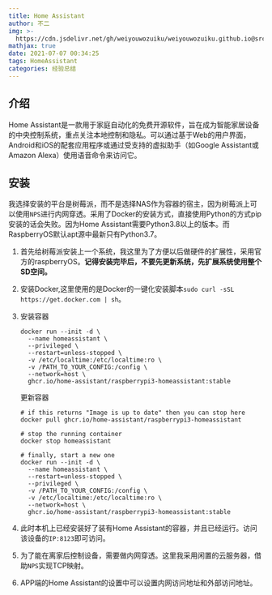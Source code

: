 ```yaml
---
title: Home Assistant
author: 不二
img: >-
  https://cdn.jsdelivr.net/gh/weiyouwozuiku/weiyouwozuiku.github.io@src/source/_posts/PageImg/Home-Assistant.png
mathjax: true
date: 2021-07-07 00:34:25
tags: HomeAssistant
categories: 经验总结
---
```


## 介绍

Home Assistant是一款用于家庭自动化的免费开源软件，旨在成为智能家居设备的中央控制系统，重点关注本地控制和隐私。可以通过基于Web的用户界面，Android和iOS的配套应用程序或通过受支持的虚拟助手（如Google Assistant或Amazon Alexa）使用语音命令来访问它。

## 安装

我选择安装的平台是树莓派，而不是选择NAS作为容器的宿主，因为树莓派上可以使用`NPS`进行内网穿透。采用了Docker的安装方式，直接使用Python的方式pip安装的话会失败。因为Home Assistant需要Python3.8以上的版本。而RaspberryOS默认apt源中最新只有Python3.7。

1. 首先给树莓派安装上一个系统，我这里为了方便以后做硬件的扩展性，采用官方的raspberryOS。**记得安装完毕后，不要先更新系统，先扩展系统使用整个SD空间。**

2. 安装Docker,这里使用的是Docker的一键化安装脚本`sudo curl -sSL https://get.docker.com | sh`。

3. 安装容器

   ```shell
   docker run --init -d \
     --name homeassistant \
     --privileged \
     --restart=unless-stopped \
     -v /etc/localtime:/etc/localtime:ro \
     -v /PATH_TO_YOUR_CONFIG:/config \
     --network=host \
     ghcr.io/home-assistant/raspberrypi3-homeassistant:stable
   ```

   更新容器

   ```shell
   # if this returns "Image is up to date" then you can stop here
   docker pull ghcr.io/home-assistant/raspberrypi3-homeassistant
   ```

   ```shell
   # stop the running container
   docker stop homeassistant
   ```

   ```shell
   # finally, start a new one
   docker run --init -d \
     --name homeassistant \
     --restart=unless-stopped \
     --privileged \
     -v /PATH_TO_YOUR_CONFIG:/config \
     -v /etc/localtime:/etc/localtime:ro \
     --network=host \
     ghcr.io/home-assistant/raspberrypi3-homeassistant:stable
   ```

4. 此时本机上已经安装好了装有Home Assistant的容器，并且已经运行。访问该设备的`IP:8123`即可访问。

5. 为了能在离家后控制设备，需要做内网穿透。这里我采用闲置的云服务器，借助`NPS`实现TCP映射。

6. APP端的Home Assistant的设置中可以设置内网访问地址和外部访问地址。

